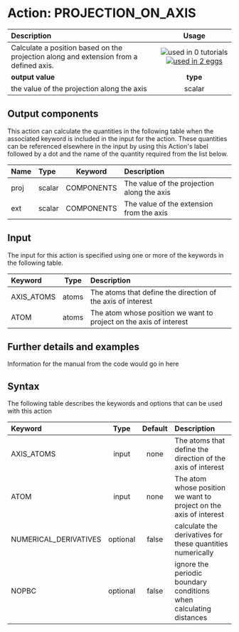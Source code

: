 # Action: PROJECTION_ON_AXIS

| Description    | Usage |
|:--------|:--------:|
| Calculate a position based on the projection along and extension from a defined axis. | ![used in 0 tutorials](https://img.shields.io/badge/tutorials-0-red.svg)[![used in 2 eggs](https://img.shields.io/badge/nest-2-green.svg)](https://www.plumed-nest.org/browse.html?search=PROJECTION_ON_AXIS)|
 | **output value** | **type** |
| the value of the projection along the axis | scalar |

## Output components

This action can calculate the quantities in the following table when the associated keyword is included in the input for the action. These quantities can be referenced elsewhere in the input by using this Action's label followed by a dot and the name of the quantity required from the list below.

| Name | Type | Keyword | Description |
|:-------|:-----|:----:|:-------|
| proj | scalar | COMPONENTS | The value of the projection along the axis | 
| ext | scalar | COMPONENTS | The value of the extension from the axis | 


## Input

The input for this action is specified using one or more of the keywords in the following table.

| Keyword |  Type | Description |
|:--------|:------:|:-----------|
| AXIS_ATOMS | atoms | The atoms that define the direction of the axis of interest |
| ATOM | atoms | The atom whose position we want to project on the axis of interest |


## Further details and examples 
Information for the manual from the code would go in here 
## Syntax 
The following table describes the keywords and options that can be used with this action 

| Keyword | Type | Default | Description |
|:-------|:----:|:-------:|:-----------|
| AXIS_ATOMS | input | none | The atoms that define the direction of the axis of interest |
| ATOM | input | none | The atom whose position we want to project on the axis of interest |
| NUMERICAL_DERIVATIVES | optional | false |  calculate the derivatives for these quantities numerically |
| NOPBC | optional | false |  ignore the periodic boundary conditions when calculating distances |
